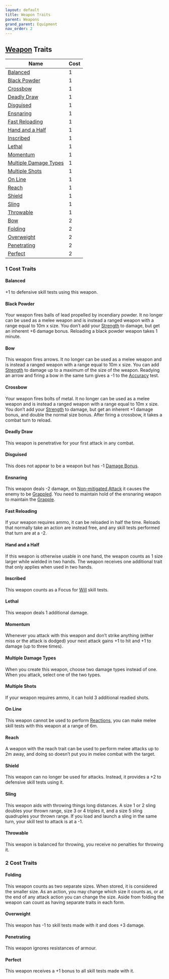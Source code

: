 ```yaml
---
layout: default
title: Weapon Traits
parent: Weapons
grand_parent: Equipment
nav_order: 2
---
```

## [Weapon](Weapons) Traits

| Name                                                | Cost |
| --------------------------------------------------- | ---- |
| [Balanced](#Balanced)                               | 1    |
| [Black Powder](#Black%20Powder)                     | 1    |
| [Crossbow](#Crossbow)                               | 1    |
| [Deadly Draw](#Deadly%20Draw)                       | 1    |
| [Disguised](#Disguised)                             | 1    | 
| [Ensnaring](#Ensnaring)                             | 1    |
| [Fast Reloading](#Fast%20Reloading)                 | 1    |
| [Hand and a Half](#Hand%20and%20a%20Half)           | 1    |
| [Inscribed](#Inscribed)                             | 1    |
| [Lethal](#Lethal)                                   | 1    |
| [Momentum](#Momentum)                               | 1    |
| [Multiple Damage Types](#Multiple%20Damage%20Types) | 1    |
| [Multiple Shots](#Multiple%20Shots)                 | 1    |
| [On Line](#On%20Line)                               | 1    |
| [Reach](#Reach)                                     | 1    |
| [Shield](#Shield)                                   | 1    |
| [Sling](#Sling)                                     | 1    |
| [Throwable](#Throwable)                             | 1    |
| [Bow](#Bow)                                         | 2    |
| [Folding](#Folding)                                 | 2    |
| [Overweight](#Overweight)                           | 2    |
| [Penetrating](#Penetrating)                         | 2    |
| [Perfect](#Perfect)                                 | 2    |

### 1 Cost Traits

#### Balanced
+1 to defensive skill tests using this weapon.

#### Black Powder
Your weapon fires balls of lead propelled by incendiary powder. It no longer can be used as a melee weapon and is instead a ranged weapon with a range equal to 10m x size. You don’t add your [Strength](Strength) to damage, but get an inherent +6 damage bonus. Reloading a black powder weapon takes 1 minute. 

#### Bow
This weapon fires arrows. It no longer can be used as a melee weapon and is instead a ranged weapon with a range equal to 10m x size. You can add [Strength](Strength) to damage up to a maximum of the size of the weapon. Readying an arrow and firing a bow in the same turn gives a -1 to the [Accuracy](Agility#Accuracy) test.

#### Crossbow
Your weapon fires bolts of metal. It no longer can be used as a melee weapon and is instead a ranged weapon with a range equal to 10m x size. You don’t add your [Strength](Strength) to damage, but get an inherent +1 damage bonus, and double the normal size bonus. After firing a crossbow, it takes a combat turn to reload.

#### Deadly Draw
This weapon is penetrative for your first attack in any combat.

#### Disguised
This does not appear to be a weapon but has -1 [Damage Bonus](Weapons#Damage%20Bonus).

#### Ensnaring
This weapon deals -2 damage, on [Non-mitigated Attack](Terminology#Non-mitigated%20Attack) it causes the enemy to be [Grappled](Special-Combat-Actions#grapple). You need to maintain hold of the ensnaring weapon to maintain the [Grapple](Special-Combat-Actions#grapple).

#### Fast Reloading
If your weapon requires ammo, it can be reloaded in half the time. Reloads that normally take an action are instead free, and any skill tests performed that turn are at a -2.

#### Hand and a Half
If this weapon is otherwise usable in one hand, the weapon counts as 1 size larger while wielded in two hands. The weapon receives one additional trait that only applies when used in two hands.

#### Inscribed
This weapon counts as a Focus for [Will](Spirit#Will) skill tests.    

#### Lethal
This weapon deals 1 additional damage.

#### Momentum
Whenever you attack with this weapon and don’t strike anything (either miss or the attack is dodged) your next attack gains +1 to hit and +1 to damage (up to three times). 

#### Multiple Damage Types
When you create this weapon, choose two damage types instead of one. When you attack, select one of the two types.       

#### Multiple Shots
If your weapon requires ammo, it can hold 3 additional readied shots.   

#### On Line
This weapon cannot be used to perform [Reactions](Terminology#Reaction), you can make melee skill tests with this weapon at a range of 6m.

#### Reach
A weapon with the reach trait can be used to perform melee attacks up to 2m away, and doing so doesn’t put you in melee combat with the target.

#### Shield
This weapon can no longer be used for attacks. Instead, it provides a +2 to defensive skill tests using it.

#### Sling
This weapon aids with throwing things long distances. A size 1 or 2 sling doubles your thrown range, size 3 or 4 triples it, and a size 5 sling quadruples your thrown range. If you load and launch a sling in the same turn, your skill test to attack is at a -1.

#### Throwable
This weapon is balanced for throwing, you receive no penalties for throwing it.  


### 2 Cost Traits

#### Folding
This weapon counts as two separate sizes. When stored, it is considered the smaller size. As an action, you may change which size it counts as, or at the end of any attack action you can change the size. Aside from folding the weapon can count as having separate traits in each form.

#### Overweight
This weapon has -1 to skill tests made with it and does +3 damage. 

#### Penetrating
This weapon ignores resistances of armour.   

#### Perfect
This weapon receives a +1 bonus to all skill tests made with it.